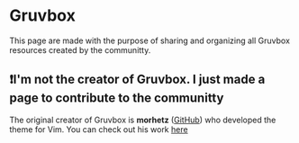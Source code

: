 # Gruvbox 
This page are made with the purpose of sharing and organizing all Gruvbox resources created by the communitty.

## ❗I'm not the creator of Gruvbox. I just made a page to contribute to the communitty
The original creator of Gruvbox is **morhetz** (<a href="https://github.com/morhetz">GitHub</a>) who developed the theme for Vim. You can check out his work <a href="https://github.com/morhetz/gruvbox">here</a>
